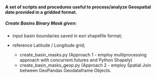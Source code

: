 #### A set of scripts and procedures useful to process/analyze Geospatial date provided in a gridded format.

##### Create Basins Binary Mask given:
- input basin boundaries saved in esri shapefile format;
- reference Latitude / Longitude grid;

    - create_basin_masks.py (Approach 1 - employ multiprocessing approach with concurrent.futures and Python Shapely)
    - create_basin_masks_geop.py (Approach 2 - employ Spatial Join between GeoPandas Geodataframe Objects.

